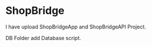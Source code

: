 # ShopBridge

I have upload ShopBridgeApp and ShopBridgeAPI Project.

DB Folder add Database script.

